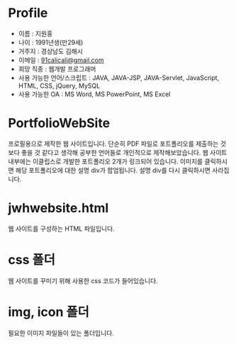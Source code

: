 # Profile
- 이름 : 지원홍
- 나이 : 1991년생(만29세)
- 거주지 : 경상남도 김해시
- 이메일 : 91calicali@gmail.com
- 희망 직종 : 웹개발 프로그래머
- 사용 가능한 언어/스크립트 : JAVA, JAVA-JSP, JAVA-Servlet, JavaScript, HTML, CSS, jQuery, MySQL
- 사용 가능한 OA : MS Word, MS PowerPoint, MS Excel

# PortfolioWebSite
프로필용으로 제작한 웹 사이트입니다.
단순히 PDF 파일로 포트폴리오를 제출하는 것보다 좋을 것 같다고 생각해
공부한 언어들로 개인적으로 제작해보았습니다.
웹 사이트 내부에는 이클립스로 개발한 포트폴리오 2개가 링크되어 있습니다.
이미지를 클릭하시면 해당 포트폴리오에 대한 설명 div가 팝업됩니다.
설명 div를 다시 클릭하시면 사라집니다.

# jwhwebsite.html
웹 사이트를 구성하는 HTML 파일입니다.

# css 폴더
웹 사이트를 꾸미기 위해 사용한 css 코드가 들어있습니다.

# img, icon 폴더
필요한 이미지 파일들이 있는 폴더입니다.
